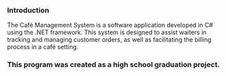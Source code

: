 ### Introduction
The Café Management System is a software application developed in C# using the .NET framework. This system is designed to assist waiters in tracking and managing customer orders, as well as facilitating the billing process in a café setting. 
### This program was created as a high school graduation project. 
